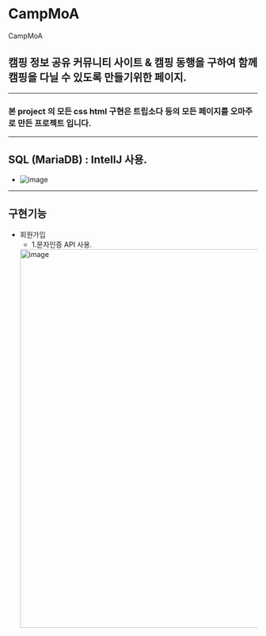 # CampMoA
CampMoA


## 캠핑 정보 공유 커뮤니티 사이트 & 캠핑 동행을 구하여 함께 캠핑을 다닐 수 있도록 만들기위한 페이지.

---
### 본 project 의 모든 css html 구현은 트립소다 등의 모든 페이지를 오마주로 만든 프로젝트 입니다.
---

## SQL (MariaDB) : IntellJ 사용.
- ![image](https://user-images.githubusercontent.com/109578385/212598962-bb35e078-a93d-4acb-9550-70a68407290a.png)

---

## 구현기능
* 회원가입
  - 1.문자인증 API 사용.
  <img width="764" alt="image" src="https://user-images.githubusercontent.com/109578385/212598647-83572376-e114-4509-a4d9-9a045a643ef2.png">
